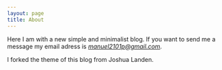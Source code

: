 ```yaml
---
layout: page
title: About
---
```


Here I am with a new simple and minimalist blog. If you want to send me a message my email adress is *manuel2101p@gmail.com*.

I forked the theme of this blog from Joshua Landen.
